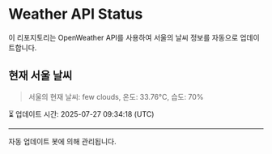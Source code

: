 
# Weather API Status

이 리포지토리는 OpenWeather API를 사용하여 서울의 날씨 정보를 자동으로 업데이트합니다.

## 현재 서울 날씨
> 서울의 현재 날씨: few clouds, 온도: 33.76°C, 습도: 70%

⏳ 업데이트 시간: 2025-07-27 09:34:18 (UTC)

---
자동 업데이트 봇에 의해 관리됩니다.
